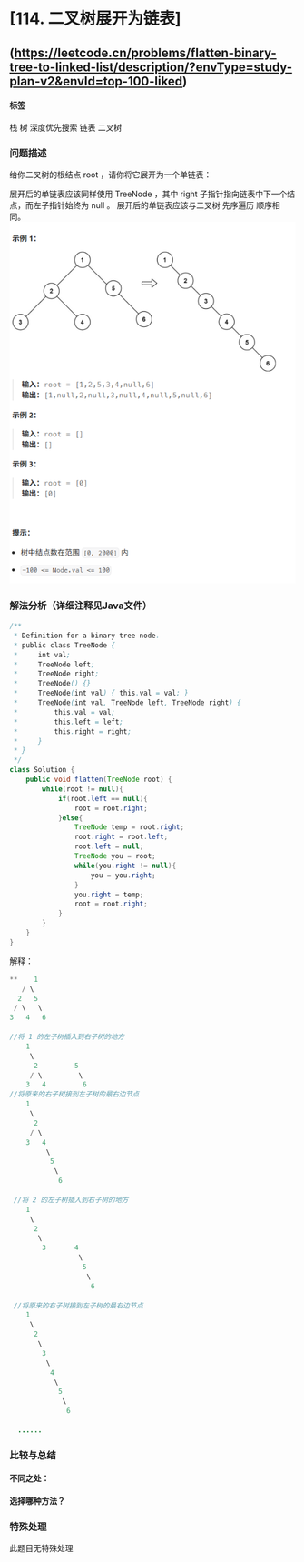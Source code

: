 # [114. 二叉树展开为链表] 
## (https://leetcode.cn/problems/flatten-binary-tree-to-linked-list/description/?envType=study-plan-v2&envId=top-100-liked)

#### **标签** 
栈
树
深度优先搜索
链表
二叉树


### 问题描述
给你二叉树的根结点 root ，请你将它展开为一个单链表：

展开后的单链表应该同样使用 TreeNode ，其中 right 子指针指向链表中下一个结点，而左子指针始终为 null 。
展开后的单链表应该与二叉树 先序遍历 顺序相同。
![alt text](image.png)
### 解法分析（详细注释见Java文件）

```java
/**
 * Definition for a binary tree node.
 * public class TreeNode {
 *     int val;
 *     TreeNode left;
 *     TreeNode right;
 *     TreeNode() {}
 *     TreeNode(int val) { this.val = val; }
 *     TreeNode(int val, TreeNode left, TreeNode right) {
 *         this.val = val;
 *         this.left = left;
 *         this.right = right;
 *     }
 * }
 */
class Solution {
    public void flatten(TreeNode root) {
        while(root != null){
            if(root.left == null){
                root = root.right;
            }else{
                TreeNode temp = root.right;
                root.right = root.left;
                root.left = null;
                TreeNode you = root;
                while(you.right != null){
                    you = you.right;
                }
                you.right = temp;
                root = root.right;
            }
        }
    }
} 
```
解释：
```java
**    1
   / \
  2   5
 / \   \
3   4   6

//将 1 的左子树插入到右子树的地方
    1
     \
      2         5
     / \         \
    3   4         6        
//将原来的右子树接到左子树的最右边节点
    1
     \
      2          
     / \          
    3   4  
         \
          5
           \
            6
            
 //将 2 的左子树插入到右子树的地方
    1
     \
      2          
       \          
        3       4  
                 \
                  5
                   \
                    6   
        
 //将原来的右子树接到左子树的最右边节点
    1
     \
      2          
       \          
        3      
         \
          4  
           \
            5
             \
              6         
  
  ......

```
### 比较与总结
#### 不同之处：

#### 选择哪种方法？


### 特殊处理
此题目无特殊处理
